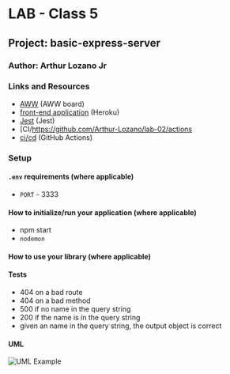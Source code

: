 # LAB - Class 5

## Project: basic-express-server

### Author: Arthur Lozano Jr

### Links and Resources

- [AWW](https://awwapp.com/?dis=%5B%5B%22close-menus%22%5D%5D#) (AWW board)
- [front-end application](https://dashboard.heroku.com/apps/basic-express-server-lab2/deploy/github) (Heroku)
- [Jest](https://jestjs.io/) (Jest)
- [CI/https://github.com/Arthur-Lozano/lab-02/actions
 - [ci/cd](https://github.com/Arthur-Lozano/lab-02/actions) (GitHub Actions)



### Setup

#### `.env` requirements (where applicable)
- `PORT` - 3333

#### How to initialize/run your application (where applicable)

- npm start
- `nodemon`

#### How to use your library (where applicable)

#### Tests
* 404 on a bad route
* 404 on a bad method
* 500 if no name in the query string
* 200 if the name is in the query string
* given an name in the query string, the output object is correct


#### UML

![UML Example](./assets/uml-1.png)

